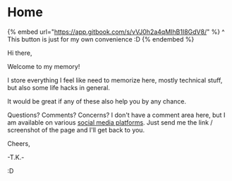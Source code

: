 # Home

{% embed url="https://app.gitbook.com/s/vVJ0h2a4qMIhB1I8GdV8/" %}
^ This button is just for my own convenience :D
{% endembed %}

Hi there,

Welcome to my memory!

I store everything I feel like need to memorize here, mostly technical stuff, but also some life hacks in general.

It would be great if any of these also help you by any chance.

Questions? Comments? Concerns? I don't have a comment area here, but I am available on various [social media platforms](https://tk233.xyz/). Just send me the link / screenshot of the page and I'll get back to you.

Cheers,

\-T.K.-

:D
